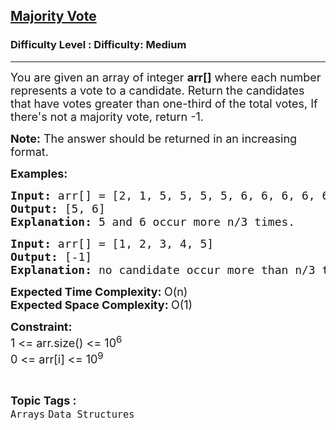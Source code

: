<h2><a href="https://www.geeksforgeeks.org/problems/majority-vote/1?timeMachineDate=2024-10-03">Majority Vote</a></h2><h3>Difficulty Level : Difficulty: Medium</h3><hr><div class="problems_problem_content__Xm_eO"><p><span style="font-size: 18px;">You are given an array of integer <strong>arr[]</strong> where each number represents a vote to a candidate. Return the candidates that have votes greater than one-third of the total votes, If there's not a majority vote, return -1.&nbsp;</span></p>
<p><strong><span style="font-size: 18px;">Note:</span></strong><span style="font-size: 18px;"> The answer should be returned in an increasing format.</span></p>
<p><span style="font-size: 18px;"><strong>Examples:</strong></span></p>
<pre><span style="font-size: 18px;"><strong>Input: </strong>arr[] = [</span><span style="font-size: 18px;">2, 1, 5, 5, 5, 5, 6, 6, 6, 6, 6]
<strong>Output: </strong>[5, 6]
<strong>Explanation: </strong>5 and 6 occur more n/3 times.</span></pre>
<pre><span style="font-size: 18px;"><strong>Input: </strong>arr[] = [1, 2, 3, 4, 5]
<strong>Output: </strong>[-1]<br><strong>Explanation: </strong>no candidate occur more than n/3 times.</span></pre>
<p><span style="font-size: 18px;"><strong>Expected Time Complexity: </strong>O(n)<br><strong>Expected Space Complexity: </strong>O(1)</span></p>
<p><strong><span style="font-size: 18px;">Constraint:</span></strong><br><span style="font-size: 18px;">1 &lt;= arr.size() &lt;= 10<sup>6</sup><br>0 &lt;= arr[i] &lt;= 10<sup>9</sup></span></p></div><br><p><span style=font-size:18px><strong>Topic Tags : </strong><br><code>Arrays</code>&nbsp;<code>Data Structures</code>&nbsp;